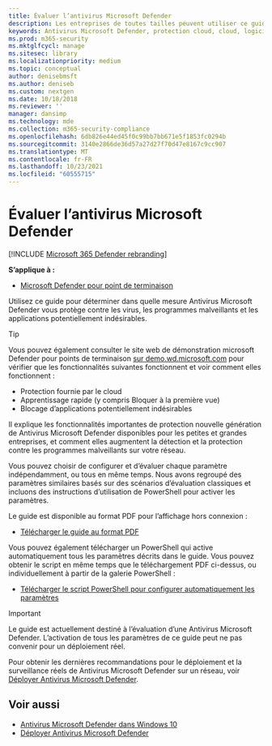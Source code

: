```yaml
---
title: Évaluer l’antivirus Microsoft Defender
description: Les entreprises de toutes tailles peuvent utiliser ce guide pour évaluer et tester la protection offerte Antivirus Microsoft Defender dans Windows.
keywords: Antivirus Microsoft Defender, protection cloud, cloud, logiciel anti-programme malveillant, sécurité, defender, évaluer, tester, protection, comparer, protection en temps réel
ms.prod: m365-security
ms.mktglfcycl: manage
ms.sitesec: library
ms.localizationpriority: medium
ms.topic: conceptual
author: denisebmsft
ms.author: deniseb
ms.custom: nextgen
ms.date: 10/18/2018
ms.reviewer: ''
manager: dansimp
ms.technology: mde
ms.collection: m365-security-compliance
ms.openlocfilehash: 6db826e44ed45f0c99bb7bb671e5f1853fc0294b
ms.sourcegitcommit: 3140e2866de36d57a27d27f70d47e8167c9cc907
ms.translationtype: MT
ms.contentlocale: fr-FR
ms.lasthandoff: 10/23/2021
ms.locfileid: "60555715"
---
```

# <a name="evaluate-microsoft-defender-antivirus"></a>Évaluer l’antivirus Microsoft Defender

[!INCLUDE [Microsoft 365 Defender rebranding](../../includes/microsoft-defender.md)]


**S’applique à :**

- [Microsoft Defender pour point de terminaison](/microsoft-365/security/defender-endpoint/)

Utilisez ce guide pour déterminer dans quelle mesure Antivirus Microsoft Defender vous protège contre les virus, les programmes malveillants et les applications potentiellement indésirables.

> [!TIP]
>Vous pouvez également consulter le site web de démonstration microsoft Defender pour points de terminaison [sur demo.wd.microsoft.com](https://demo.wd.microsoft.com?ocid=cx-wddocs-testground) pour vérifier que les fonctionnalités suivantes fonctionnent et voir comment elles fonctionnent :
>
> - Protection fournie par le cloud
> - Apprentissage rapide (y compris Bloquer à la première vue)
> - Blocage d’applications potentiellement indésirables

Il explique les fonctionnalités importantes de protection nouvelle génération de Antivirus Microsoft Defender disponibles pour les petites et grandes entreprises, et comment elles augmentent la détection et la protection contre les programmes malveillants sur votre réseau.

Vous pouvez choisir de configurer et d’évaluer chaque paramètre indépendamment, ou tous en même temps. Nous avons regroupé des paramètres similaires basés sur des scénarios d’évaluation classiques et incluons des instructions d’utilisation de PowerShell pour activer les paramètres.

Le guide est disponible au format PDF pour l’affichage hors connexion :

- [Télécharger le guide au format PDF](https://www.microsoft.com/download/details.aspx?id=54795)

Vous pouvez également télécharger un PowerShell qui active automatiquement tous les paramètres décrits dans le guide. Vous pouvez obtenir le script en même temps que le téléchargement PDF ci-dessus, ou individuellement à partir de la galerie PowerShell :

- [Télécharger le script PowerShell pour configurer automatiquement les paramètres](https://www.powershellgallery.com/packages/WindowsDefender_InternalEvaluationSettings)

> [!IMPORTANT]
> Le guide est actuellement destiné à l’évaluation d’une Antivirus Microsoft Defender. L’activation de tous les paramètres de ce guide peut ne pas convenir pour un déploiement réel.
>
> Pour obtenir les dernières recommandations pour le déploiement et la surveillance réels de Antivirus Microsoft Defender sur un réseau, voir [Déployer Antivirus Microsoft Defender](deploy-manage-report-microsoft-defender-antivirus.md).

## <a name="related-topics"></a>Voir aussi

- [Antivirus Microsoft Defender dans Windows 10](microsoft-defender-antivirus-in-windows-10.md)
- [Déployer Antivirus Microsoft Defender](deploy-manage-report-microsoft-defender-antivirus.md)